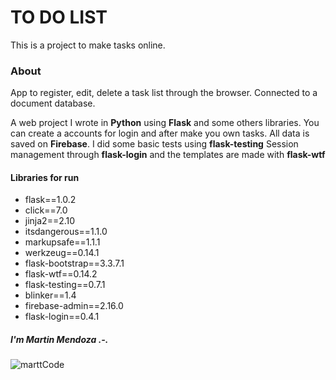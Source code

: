 # TO DO LIST
This is a project to make tasks online.


### About


App to register, edit, delete a task list through the browser. Connected to a document database.

A web project I wrote in **Python** using **Flask** and some others libraries.
You can create a accounts for login and after make you own tasks.
All data is saved on **Firebase**. I did some basic tests using **flask-testing**
Session management through **flask-login** and the templates are made with **flask-wtf**


#### Libraries for run

- flask==1.0.2
- click==7.0
- jinja2==2.10
- itsdangerous==1.1.0
- markupsafe==1.1.1
- werkzeug==0.14.1
- flask-bootstrap==3.3.7.1
- flask-wtf==0.14.2
- flask-testing==0.7.1
- blinker==1.4
- firebase-admin==2.16.0
- flask-login==0.4.1


##### I'm Martin Mendoza .-.
![marttCode](https://static.platzi.com/media/avatars/avatars/marttcode_33b992ab-cb4a-4996-b604-d0989bf418c0.jpeg)
